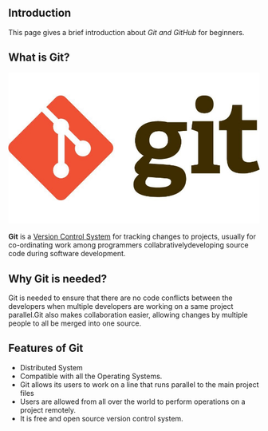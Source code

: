## **Introduction**
This page gives a brief introduction about _Git and GitHub_ for beginners.

## **What is Git?**

![Git](1_Wjxx83j-qyiNvFBy1yOA1w.jpeg)

**Git** is a [Version Control System](https://en.wikipedia.org/wiki/Version_control) for tracking changes to projects, usually for co-ordinating work among programmers collabrativelydeveloping source code during software development.

## **Why Git is needed?**
Git is needed to ensure that there are no code conflicts between the developers when multiple developers are working on a same project parallel.Git also makes collaboration easier, allowing changes by multiple people to all be merged into one source.

## **Features of Git**

+ Distributed System
+ Compatible with all the Operating Systems.
+ Git allows its users to work on a line that runs parallel to the main project files
+ Users are allowed from all over the world to perform operations on a project remotely.
+ It is free and open source version control system.




